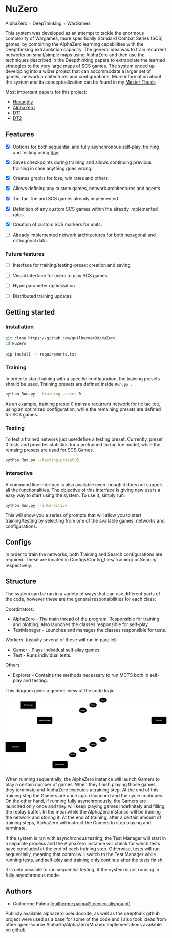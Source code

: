 
# NuZero

AlphaZero + DeepThinking + WarGames

This system was developed as an attempt to tackle the enormous complexity of Wargames, more specifically Standard Combat Series (SCS) games, by combining the AlphaZero learning capabilities with the Deepthinking extrapolation capacity. The general idea was to train recurrent networks on small/simple maps using AlphaZero and then use the techniques described in the Deepthinking papers to extrapolate the learned strategies to the very large maps of SCS games. The system ended up developing into a wider project that can accommodate a larger set of games, network architectures and configurations. More information about the system and its conceptualization can be found in my [Master Thesis](www.google.com)

Most important papers for this project:
* [Hexagdly](https://www.semanticscholar.org/paper/HexagDLy-Processing-hexagonally-sampled-data-with-Steppa-Holch/817d9ae8f6843d56ce984fa2eccb95ce97de4720?sort=is-influential)
* [AlphaZero](https://www.semanticscholar.org/paper/A-general-reinforcement-learning-algorithm-that-and-Silver-Hubert/f9717d29840f4d8f1cc19d1b1e80c5d12ec40608)
* [DT1](https://www.semanticscholar.org/paper/Can-You-Learn-an-Algorithm-Generalizing-from-Easy-Schwarzschild-Borgnia/941612bd6750efa76e1a75bdc64b6e3d7ed66457)
* [DT2](https://www.semanticscholar.org/paper/End-to-end-Algorithm-Synthesis-with-Recurrent-Bansal-Schwarzschild/c9143b978f91ee35429f1644a2266e5b036dad3a)


## Features

* [X] Options for both sequential and fully asynchronous self-play, training and testing using [Ray](https://github.com/ray-project/ray).
* [X] Saves checkpoints during training and allows continuing previous training in case anything goes wrong.
* [X] Creates graphs for loss, win rates and others.
* [X] Allows defining any custom games, network architectures and agents.
* [X] Tic Tac Toe and SCS games already implemented.
* [X] Definition of any custom SCS games within the already implemented rules.
* [X] Creation of custom SCS markers for units.
* [ ] Already implemented network architectures for both hexagonal and orthogonal data.


### Future features

* [ ] Interface for training/testing-preset creation and saving
* [ ] Visual Interface for users to play SCS games
* [ ] Hyperparameter optimization
* [ ] Distributed training updates



## Getting started
### Installation

```bash
git clone https://github.com/guilherme439/NuZero
cd NuZero

pip install -r requirements.txt
```


### Training

In order to start training with a specific configuration, the training presets should be used.
Training presets are defined inside ```Run.py ```. 

```bash
python Run.py --training-preset 0 
```

As an example, training preset 0 trains a recurrent network for tic tac toe, using an optimized configuration, while the remaining presets are defined for SCS games.


### Testing
To test a trained network just use/define a testing preset. Currently, preset 0 tests and provides statistics for a pretrained tic tac toe model, while the remaing presets are used for SCS Games.

```bash
python Run.py --testing-preset 0
```

### Interactive

A command line interface is also available even though it does not support all the functionalities. The objective of this interface is giving new users a easy way to start using the system. To use it, simply run:
```bash
python Run.py --interactive
```
This will show you a series of prompts that will allow you to start training/testing by selecting from one of the available games, networks and configurations.

## Configs
In order to train the networks, both Training and Search configurations are required. These are located in Configs/Config_files/Training/ or Search/ respectively.

## Structure

The system can be ran in a variety of ways that can use different parts of the code, however these are the general responsibilities for each class:

Coordinators:
* AlphaZero - The main thread of the program. Responsible for training and plotting. Also launches the classes responsible for self-play.
* TestManager - Launches and manages the classes responsible for tests.

Workers: (usually several of these will run in parallel)

* Gamer - Plays individual self-play games.
* Test - Runs individual tests.

Others:
* Explorer - Contains the methods necessary to run MCTS both in self-play and testing.

This diagram gives a generic view of the code logic:

![ClassDiagram](Images/Classes_diagram.svg) 

When running sequentially, the AlphaZero instance will launch Gamers to play a certain number of games. When they finish playing those games, they terminate and AlphaZero executes a training step. At the end of this training step the Gamers are once again launched and the cycle continues. On the other hand, if running fully asynchronously, the Gamers are launched only once and they will keep playing games indefinitely and filling the replay buffer. In the meanwhile the AlphaZero instance will be training the network and storing it. At the end of training, after a certain amount of training steps, AlphaZero will instruct the Gamers to stop playing and terminate.


If the system is ran with asynchronous testing, the Test Manager will start in a separate process and the AlphaZero instance will check for which tests have concluded at the end of each training step. Otherwise, tests will run sequentially, meaning that control will switch to the Test Manager while running tests, and self-play and training only continue after the tests finish.

It is only possible to run sequential testing, if the system is not running in fully asynchronous mode.



## Authors

* Guilherme Palma (guilherme.palma@tecnico.ulisboa.pt)

Publicly available alphazero pseudocode, as well as the deepthink github project were used as a base for some of the code and I also took ideas from other open-source AlphaGo/AlphaZero/MuZero implementations available on github.

